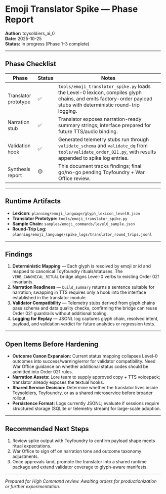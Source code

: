 # Emoji Translator Spike — Phase Report

**Author:** toysoldiers_ai_0  
**Date:** 2025-10-25  
**Status:** In progress (Phase 1–3 complete)

---

## Phase Checklist

| Phase | Status | Notes |
|-------|--------|-------|
| Translator prototype | ✅ | `tools/emoji_translator_spike.py` loads the Level-0 lexicon, compiles glyph chains, and emits factory-order payload stubs with deterministic round-trip logging. |
| Narration stub | ✅ | Translator exposes narration-ready summary strings; interface prepared for future TTS/audio binding. |
| Validation hook | ✅ | Generated telemetry stubs run through `validate_schema` and `validate_dq` from `tools/validate_order_021.py`, with results appended to spike log entries. |
| Synthesis report | 🟡 | This document tracks findings; final go/no-go pending Toyfoundry + War Office review. |

---

## Runtime Artifacts

- **Lexicon:** `planning/emoji_language/glyph_lexicon_level0.json`
- **Translator Prototype:** `tools/emoji_translator_spike.py`
- **Sample Chain:** `samples/emoji_commands/level0_sample.json`
- **Round-Trip Log:** `planning/emoji_language/spike_logs/translator_round_trips.jsonl`

---

## Findings

1. **Deterministic Mapping** — Each glyph is resolved by emoji or id and mapped to canonical Toyfoundry rituals/statuses. The `VERB_CANONICAL_RITUAL` bridge aligns Level-0 verbs to existing Order 021 invariants.
2. **Narration Readiness** — `build_summary` returns a sentence suitable for narration; swapping in TTS requires only a hook into the interface established in the translator module.
3. **Validator Compatibility** — Telemetry stubs derived from glyph chains pass schema and data quality checks, confirming the bridge can reuse Order 021 guardrails without additional tooling.
4. **Logging for Replay** — JSONL log captures glyph chain, resolved intent, payload, and validation verdict for future analytics or regression tests.

---

## Open Items Before Hardening

- **Outcome Canon Expansion:** Current status mapping collapses Level-0 outcomes into success/warning/error for validator compatibility. Need War Office guidance on whether additional status codes should be admitted into Order 021 rules.
- **Narration Assets:** Lore team to supply approved copy + TTS voicepack; translator already exposes the textual hooks.
- **Shared Service Decision:** Determine whether the translator lives inside Toysoldiers, Toyfoundry, or as a shared microservice before broader rollout.
- **Persistence Format:** Logs currently JSONL; evaluate if sessions require structured storage (SQLite or telemetry stream) for large-scale adoption.

---

## Recommended Next Steps

1. Review spike output with Toyfoundry to confirm payload shape meets ritual expectations.
2. War Office to sign off on narration tone and outcome taxonomy adjustments.
3. Once approvals land, promote the translator into a shared runtime package and extend validator coverage to glyph-aware manifests.

---

*Prepared for High Command review. Awaiting orders for productionization or further experimentation.*
